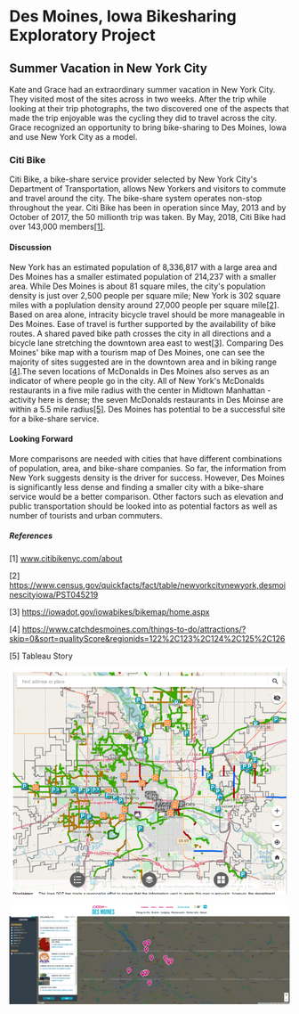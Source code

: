 # Des Moines, Iowa Bikesharing Exploratory Project

## Summer Vacation in New York City

Kate and Grace had an extraordinary summer vacation in New York City. They visited most of the sites across in two weeks. After the trip while looking at their trip photographs, the two discovered one of the aspects that made the trip enjoyable was the cycling they did to travel across the city. Grace recognized an opportunity to bring bike-sharing to Des Moines, Iowa and use New York City as a model.

### Citi Bike

Citi Bike, a bike-share service provider selected by New York City's Department of Transportation, allows New Yorkers and visitors to commute and travel around the city. The bike-share system operates non-stop throughout the year. Citi Bike has been in operation since May, 2013 and by October of 2017, the 50 millionth trip was taken. By May, 2018, Citi Bike had over 143,000 members[[1]](#1).

#### Discussion

New York has an estimated population of 8,336,817 with a large area and Des Moines has a smaller estimated population of 214,237 with a smaller area. While Des Moines is about 81 square miles, the city's population density is just over 2,500 people per square mile; New York is 302 square miles with a poplulation density around 27,000 people per square mile[[2]](#2). Based on area alone, intracity bicycle travel should be more manageable in Des Moines. Ease of travel is further supported by the availability of bike routes. A shared paved bike path crosses the city in all directions and a bicycle lane stretching the downtown area east to west[[3]](#3). Comparing Des Moines' bike map with a tourism map of Des Moines, one can see the majority of sites suggested are in the downtown area and in biking range [[4]](#4).The seven locations of McDonalds in Des Moines also serves as an indicator of where people go in the city. All of New York's McDonalds restaurants in a five mile radius with the center in Midtown Manhattan - activity here is dense; the seven McDonalds restaurants in Des Moinse are within a 5.5 mile radius[[5]](#5). Des Moines has potential to be a successful site for a bike-share service.

#### Looking Forward

More comparisons are needed with cities that have different combinations of population, area, and bike-share companies. So far, the information from New York suggests density is the driver for success. However, Des Moines is significantly less dense and finding a smaller city with a bike-share service would be a better comparison. Other factors such as elevation and public transportation should be looked into as potential factors as well as number of tourists and urban commuters.

##### References

<a id='1'>[1]</a>
www.citibikenyc.com/about

<a id='2'>[2]</a>
https://www.census.gov/quickfacts/fact/table/newyorkcitynewyork,desmoinescityiowa/PST045219

<a id='3'>[3]</a>
https://iowadot.gov/iowabikes/bikemap/home.aspx

<a id='4'>[4]</a>
https://www.catchdesmoines.com/things-to-do/attractions/?skip=0&sort=qualityScore&regionids=122%2C123%2C124%2C125%2C126

<a id='5'>[5]</a>
Tableau Story

![Des Moines Bike Paths](Des_Moines_bike_paths.png)

![Des Moines Things To Do](Things_To_Do_Des_Moines.png)